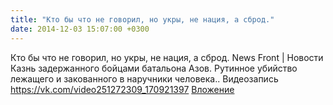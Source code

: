 ```yaml
---
title: "Кто бы что не говорил, но укры, не нация, а сброд."
date: 2014-12-03 15:07:00 +0300
---
```


Кто бы что не говорил, но укры, не нация, а сброд.
News Front | Новости
Казнь задержанного бойцами батальона Азов. Рутинное убийство лежащего и закованного в наручники человека..
Видеозапись
<a class="vk-attach" href="https://vk.com/video251272309_170921397">https://vk.com/video251272309_170921397</a>
<a class="vk-attach" href="https://vk.com/video251272309_170921397">Вложение</a>
